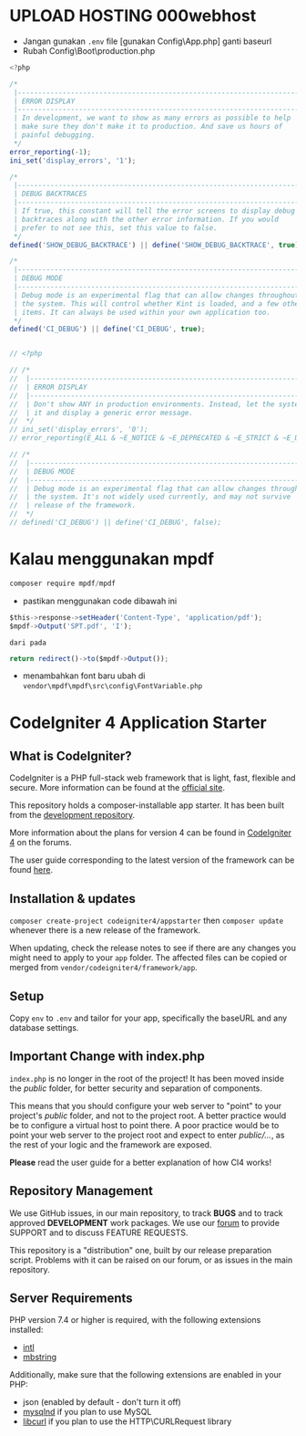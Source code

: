 # UPLOAD HOSTING 000webhost
- Jangan gunakan `.env` file [gunakan Config\App.php] ganti baseurl
- Rubah Config\Boot\production.php
```javascript
<?php

/*
 |--------------------------------------------------------------------------
 | ERROR DISPLAY
 |--------------------------------------------------------------------------
 | In development, we want to show as many errors as possible to help
 | make sure they don't make it to production. And save us hours of
 | painful debugging.
 */
error_reporting(-1);
ini_set('display_errors', '1');

/*
 |--------------------------------------------------------------------------
 | DEBUG BACKTRACES
 |--------------------------------------------------------------------------
 | If true, this constant will tell the error screens to display debug
 | backtraces along with the other error information. If you would
 | prefer to not see this, set this value to false.
 */
defined('SHOW_DEBUG_BACKTRACE') || define('SHOW_DEBUG_BACKTRACE', true);

/*
 |--------------------------------------------------------------------------
 | DEBUG MODE
 |--------------------------------------------------------------------------
 | Debug mode is an experimental flag that can allow changes throughout
 | the system. This will control whether Kint is loaded, and a few other
 | items. It can always be used within your own application too.
 */
defined('CI_DEBUG') || define('CI_DEBUG', true);


// <?php

// /*
//  |--------------------------------------------------------------------------
//  | ERROR DISPLAY
//  |--------------------------------------------------------------------------
//  | Don't show ANY in production environments. Instead, let the system catch
//  | it and display a generic error message.
//  */
// ini_set('display_errors', '0');
// error_reporting(E_ALL & ~E_NOTICE & ~E_DEPRECATED & ~E_STRICT & ~E_USER_NOTICE & ~E_USER_DEPRECATED);

// /*
//  |--------------------------------------------------------------------------
//  | DEBUG MODE
//  |--------------------------------------------------------------------------
//  | Debug mode is an experimental flag that can allow changes throughout
//  | the system. It's not widely used currently, and may not survive
//  | release of the framework.
//  */
// defined('CI_DEBUG') || define('CI_DEBUG', false);
```

# Kalau menggunakan mpdf
```javascript
composer require mpdf/mpdf
```
- pastikan menggunakan code dibawah ini
```javascript
$this->response->setHeader('Content-Type', 'application/pdf');
$mpdf->Output('SPT.pdf', 'I');
```
`dari pada`
```javascript
return redirect()->to($mpdf->Output());
```

- menambahkan font baru ubah di `vendor\mpdf\mpdf\src\config\FontVariable.php`

# CodeIgniter 4 Application Starter

## What is CodeIgniter?

CodeIgniter is a PHP full-stack web framework that is light, fast, flexible and secure.
More information can be found at the [official site](https://codeigniter.com).

This repository holds a composer-installable app starter.
It has been built from the
[development repository](https://github.com/codeigniter4/CodeIgniter4).

More information about the plans for version 4 can be found in [CodeIgniter 4](https://forum.codeigniter.com/forumdisplay.php?fid=28) on the forums.

The user guide corresponding to the latest version of the framework can be found
[here](https://codeigniter4.github.io/userguide/).

## Installation & updates

`composer create-project codeigniter4/appstarter` then `composer update` whenever
there is a new release of the framework.

When updating, check the release notes to see if there are any changes you might need to apply
to your `app` folder. The affected files can be copied or merged from
`vendor/codeigniter4/framework/app`.

## Setup

Copy `env` to `.env` and tailor for your app, specifically the baseURL
and any database settings.

## Important Change with index.php

`index.php` is no longer in the root of the project! It has been moved inside the *public* folder,
for better security and separation of components.

This means that you should configure your web server to "point" to your project's *public* folder, and
not to the project root. A better practice would be to configure a virtual host to point there. A poor practice would be to point your web server to the project root and expect to enter *public/...*, as the rest of your logic and the
framework are exposed.

**Please** read the user guide for a better explanation of how CI4 works!

## Repository Management

We use GitHub issues, in our main repository, to track **BUGS** and to track approved **DEVELOPMENT** work packages.
We use our [forum](http://forum.codeigniter.com) to provide SUPPORT and to discuss
FEATURE REQUESTS.

This repository is a "distribution" one, built by our release preparation script.
Problems with it can be raised on our forum, or as issues in the main repository.

## Server Requirements

PHP version 7.4 or higher is required, with the following extensions installed:

- [intl](http://php.net/manual/en/intl.requirements.php)
- [mbstring](http://php.net/manual/en/mbstring.installation.php)

Additionally, make sure that the following extensions are enabled in your PHP:

- json (enabled by default - don't turn it off)
- [mysqlnd](http://php.net/manual/en/mysqlnd.install.php) if you plan to use MySQL
- [libcurl](http://php.net/manual/en/curl.requirements.php) if you plan to use the HTTP\CURLRequest library
